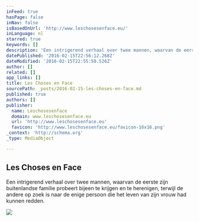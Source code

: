 ```yaml
---
inFeed: true
hasPage: false
inNav: false
isBasedOnUrl: 'http://www.leschosesenface.eu/'
inLanguage: nl
starred: true
keywords: []
description: 'Een intrigerend verhaal over twee mannen, waarvan de eerste zijn buitenlandse familie probeert bijeen te krijgen en te herenigen, terwijl de andere op zoek is naar de enige persoon die het leven van zijn vrouw had kunnen redden.'
datePublished: '2016-02-15T22:56:12.268Z'
dateModified: '2016-02-15T22:55:50.526Z'
author: []
related: []
app_links: []
title: Les Choses en Face
sourcePath: _posts/2016-02-15-les-choses-en-face.md
published: true
authors: []
publisher:
  name: Leschosesenface
  domain: www.leschosesenface.eu
  url: 'http://www.leschosesenface.eu'
  favicon: 'http://www.leschosesenface.eu/favicon-16x16.png'
_context: 'http://schema.org'
_type: MediaObject

---
```

<article style=""><h1>Les Choses en Face</h1><p>Een intrigerend verhaal over twee mannen, waarvan de eerste zijn buitenlandse familie probeert bijeen te krijgen en te herenigen, terwijl de andere op zoek is naar de enige persoon die het leven van zijn vrouw had kunnen redden.</p><img src="https://s3-us-west-2.amazonaws.com/the-grid-img/p/00fcdd31cb4a2a155b1a21d9e37f57f6119cb002.jpg" /></article>